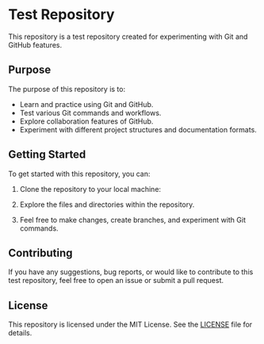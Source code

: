 # Test Repository

This repository is a test repository created for experimenting with Git and GitHub features.

## Purpose

The purpose of this repository is to:

- Learn and practice using Git and GitHub.
- Test various Git commands and workflows.
- Explore collaboration features of GitHub.
- Experiment with different project structures and documentation formats.

## Getting Started

To get started with this repository, you can:

1. Clone the repository to your local machine:

2. Explore the files and directories within the repository.

3. Feel free to make changes, create branches, and experiment with Git commands.

## Contributing

If you have any suggestions, bug reports, or would like to contribute to this test repository, feel free to open an issue or submit a pull request.

## License

This repository is licensed under the MIT License. See the [LICENSE](LICENSE) file for details.